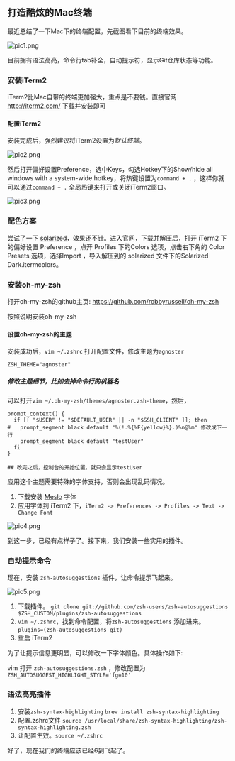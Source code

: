 ## 打造酷炫的Mac终端



最近总结了一下Mac下的终端配置，先截图看下目前的终端效果。



![pic1.png](pic1.png)



目前拥有语法高亮，命令行tab补全，自动提示符，显示Git仓库状态等功能。



### 安装iTerm2

iTerm2比Mac自带的终端更加强大，重点是不要钱。直接官网 <http://iterm2.com/> 下载并安装即可



#### 配置iTerm2

安装完成后，强烈建议将iTerm2设置为*默认终端*。

![pic2.png](pic2.png)



然后打开偏好设置Preference，选中Keys，勾选Hotkey下的Show/hide all windows with a system-wide hotkey，将热键设置为`command + .` ，这样你就可以通过`command + .` 全局热键来打开或关闭iTerm2窗口。



![pic3.png](pic3.png)





### 配色方案



尝试了一下 [solarized](http://ethanschoonover.com/solarized)，效果还不错。进入官网，下载并解压后，打开 iTerm2 下的偏好设置 Preference ，点开 Profiles 下的Colors 选项，点击右下角的 Color Presets 选项，选择Import ，导入解压到的 solarized 文件下的Solarized Dark.itermcolors。



### 安装oh-my-zsh

打开oh-my-zsh的github主页: <https://github.com/robbyrussell/oh-my-zsh>

按照说明安装oh-my-zsh



#### 设置oh-my-zsh的主题

安装成功后，`vim ~/.zshrc` 打开配置文件，修改主题为`agnoster`



```
ZSH_THEME="agnoster"
```

##### 修改主题细节，比如去掉命令行的机器名

可以打开`vim ~/.oh-my-zsh/themes/agnoster.zsh-theme`，然后，

```
prompt_context() {
  if [[ "$USER" != "$DEFAULT_USER" || -n "$SSH_CLIENT" ]]; then
#   prompt_segment black default "%(!.%{%F{yellow}%}.)%n@%m" 修改成下一行
    prompt_segment black default "testUser"
  fi
}

## 改完之后，控制台的开始位置，就只会显示testUser
```


应用这个主题需要特殊的字体支持，否则会出现乱码情况。

1. 下载安装 [Meslo](https://github.com/powerline/fonts/blob/master/Meslo%20Slashed/Meslo%20LG%20M%20Regular%20for%20Powerline.ttf) 字体
2. 应用字体到 iTerm2 下，`iTerm2 -> Preferences -> Profiles -> Text -> Change Font`



![pic4.png](pic4.png)

到这一步，已经有点样子了。接下来，我们安装一些实用的插件。



### 自动提示命令

现在，安装 `zsh-autosuggestions` 插件，让命令提示飞起来。

![pic5.png](pic5.png)



1. 下载插件。
   `git clone git://github.com/zsh-users/zsh-autosuggestions $ZSH_CUSTOM/plugins/zsh-autosuggestions`
2. `vim ~/.zshrc`，找到命令配置，将`zsh-autosuggestions` 添加进来。
   `plugins=(zsh-autosuggestions git)`
3. 重启 iTerm2



为了让提示信息更明显，可以修改一下字体颜色。具体操作如下:

vim 打开 `zsh-autosuggestions.zsh` ，修改配置为 `ZSH_AUTOSUGGEST_HIGHLIGHT_STYLE='fg=10'`



### 语法高亮插件

1. 安装`zsh-syntax-highlighting`
   `brew install zsh-syntax-highlighting`
2. 配置.zshrc文件
   `source /usr/local/share/zsh-syntax-highlighting/zsh-syntax-highlighting.zsh`
3. 让配置生效。`source ~/.zshrc`



好了，现在我们的终端应该已经6到飞起了。

























